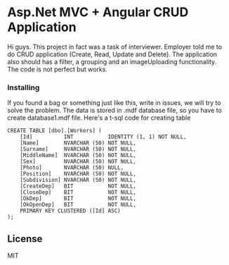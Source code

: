 # Asp.Net MVC + Angular CRUD Application

Hi guys. This project in fact was a task of interviewer. 
Employer told me to do CRUD application (Create, Read, Update and Delete).
The application also should has a filter, a grouping and an imageUploading functionality.
The code is not perfect but works. 

### Installing

If you found a bag or something just like this, 
write in issues, we will try to solve the problem.
The data is stored in .mdf database file, so you have to create database1.mdf file. 
Here's a t-sql code for creating table

```
CREATE TABLE [dbo].[Workers] (
    [Id]          INT           IDENTITY (1, 1) NOT NULL,
    [Name]        NVARCHAR (50) NOT NULL,
    [Surname]     NVARCHAR (50) NOT NULL,
    [MiddleName]  NVARCHAR (50) NOT NULL,
    [Sex]         NVARCHAR (50) NOT NULL,
    [Photo]       NVARCHAR (50) NULL,
    [Position]    NVARCHAR (50) NOT NULL,
    [Subdivision] NVARCHAR (50) NOT NULL,
    [CreateDep]   BIT           NOT NULL,
    [CloseDep]    BIT           NOT NULL,
    [OkDep]       BIT           NOT NULL,
    [OkOpenDep]   BIT           NOT NULL,
    PRIMARY KEY CLUSTERED ([Id] ASC)
);
```

## License

MIT
